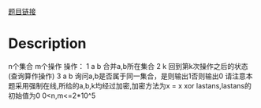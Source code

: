 [题目链接](http://www.lydsy.com/JudgeOnline/problem.php?id=3674)

# Description

n个集合 m个操作
操作：
1 a b 合并a,b所在集合
2 k 回到第k次操作之后的状态(查询算作操作)
3 a b 询问a,b是否属于同一集合，是则输出1否则输出0
请注意本题采用强制在线,所给的a,b,k均经过加密,加密方法为x = x xor lastans,lastans的初始值为0
0<n,m<=2*10^5